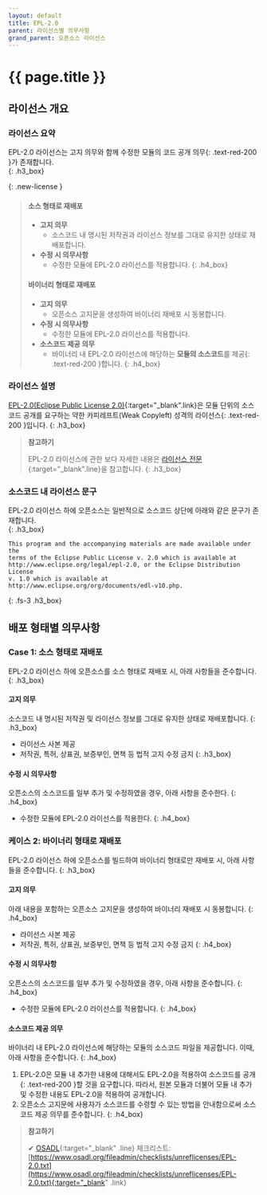 ```yaml
---
layout: default
title: EPL-2.0
parent: 라이선스별 의무사항
grand_parent: 오픈소스 라이선스
---
```

# {{ page.title }}

## 라이선스 개요

### 라이선스 요약
EPL-2.0 라이선스는 고지 의무와 함께 <span>수정한 모듈의 코드 공개 의무</span>{: .text-red-200 }가 존재합니다.  
{: .h3_box}

{: .new-license }
> #### 소스 형태로 재배포
>
> - **고지 의무**
>   - 소스코드 내 명시된 저작권과 라이선스 정보를 그대로 유지한 상태로 재배포합니다.
> - **수정 시 의무사항**
>   - 수정한 모듈에 EPL-2.0 라이선스를 적용합니다.
>{: .h4_box}
> #### 바이너리 형태로 재배포
>
> - **고지 의무**
>   - 오픈소스 고지문을 생성하여 바이너리 재배포 시 동봉합니다.
> - **수정 시 의무사항**
>   - 수정한 모듈에 EPL-2.0 라이선스를 적용합니다.
> - **소스코드 제공 의무**
>   - 바이너리 내 <span>EPL-2.0 라이선스에 해당하는 **모듈의 소스코드**를 제공</span>{: .text-red-200 }합니다.
>{: .h4_box}


### 라이선스 설명
[EPL-2.0(Eclipse Public License 2.0)](https://www.opensource.org/licenses/EPL-2.0){:target="_blank".link}은 모듈 단위의 소스코드 공개를 요구하는 <span>약한 카피레프트(Weak Copyleft) 성격의 라이선스</span>{: .text-red-200 }입니다.
{: .h3_box}

>  **참고하기**
>
>  EPL-2.0 라이선스에 관한 보다 자세한 내용은 [라이선스 전문](https://www.opensource.org/licenses/EPL-2.0){:target="_blank".line}을 참고합니다.
{: .h3_box}

### 소스코드 내 라이선스 문구
EPL-2.0 라이선스 하에 오픈소스는 일반적으로 소스코드 상단에 아래와 같은 문구가 존재합니다.  
{: .h3_box}

```
This program and the accompanying materials are made available under the
terms of the Eclipse Public License v. 2.0 which is available at
http://www.eclipse.org/legal/epl-2.0, or the Eclipse Distribution License
v. 1.0 which is available at
http://www.eclipse.org/org/documents/edl-v10.php.
```
{: .fs-3 .h3_box}

## 배포 형태별 의무사항
### Case 1: 소스 형태로 재배포
EPL-2.0 라이선스 하에 오픈소스를 소스 형태로 재배포 시, 아래 사항들을 준수합니다.
{: .h3_box}

#### 고지 의무
소스코드 내 명시된 저작권 및 라이선스 정보를 그대로 유지한 상태로 재배포합니다.
{: .h3_box}
- 라이선스 사본 제공
- 저작권, 특허, 상표권, 보증부인, 면책 등 법적 고지 수정 금지
{: .h3_box}

#### 수정 시 의무사항
오픈소스의 소스코드를 일부 추가 및 수정하였을 경우, 아래 사항을 준수한다.
{: .h4_box}
- 수정한 모듈에 EPL-2.0 라이선스를 적용한다.
{: .h4_box}

### 케이스 2: 바이너리 형태로 재배포
EPL-2.0 라이선스 하에 오픈소스를 빌드하여 바이너리 형태로만 재배포 시, 아래 사항들을 준수합니다.
{: .h3_box}

#### 고지 의무
아래 내용을 포함하는 오픈소스 고지문을 생성하여 바이너리 재배포 시 동봉합니다.
{: .h4_box}
- 라이선스 사본 제공
- 저작권, 특허, 상표권, 보증부인, 면책 등 법적 고지 수정 금지
{: .h4_box}

#### 수정 시 의무사항
오픈소스의 소스코드를 일부 추가 및 수정하였을 경우, 아래 사항을 준수합니다.
{: .h4_box}
- 수정한 모듈에 EPL-2.0 라이선스를 적용합니다.
{: .h4_box}

#### 소스코드 제공 의무
바이너리 내 EPL-2.0 라이선스에 해당하는 모듈의 소스코드 파일을 제공합니다. 이때, 아래 사항을 준수합니다.
{: .h4_box}
1. <span>EPL-2.0은 모듈 내 추가한 내용에 대해서도 EPL-2.0을 적용하여 소스코드를 공개</span>{: .text-red-200 }할 것을 요구합니다. 따라서, 원본 모듈과 더불어 모듈 내 추가 및 수정한 내용도 EPL-2.0을 적용하여 공개합니다.
2. 오픈소스 고지문에 사용자가 소스코드를 수령할 수 있는 방법을 안내함으로써 소스코드 제공 의무를 준수합니다.
{: .h4_box}

>  **참고하기**
>
> ✔︎ [OSADL](https://www.osadl.org/){:target="_blank" .line} 체크리스트: [https://www.osadl.org/fileadmin/checklists/unreflicenses/EPL-2.0.txt](https://www.osadl.org/fileadmin/checklists/unreflicenses/EPL-2.0.txt){:target="_blank" .link}
